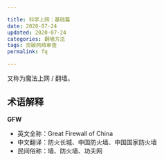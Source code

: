 ```yaml
---

title: 科学上网：基础篇
date: 2020-07-24   
updated: 2020-07-24  
categories: 翻墙方法   
tags: 突破网络审查 
permalink: fq

---
```


又称为魔法上网 / 翻墙。

<!-- more -->

## 术语解释

**GFW**

- 英文全称：Great Firewall of China
- 中文翻译：防火长城、中国防火墙、中国国家防火墙
- 民间俗称：墙、防火墙、功夫网